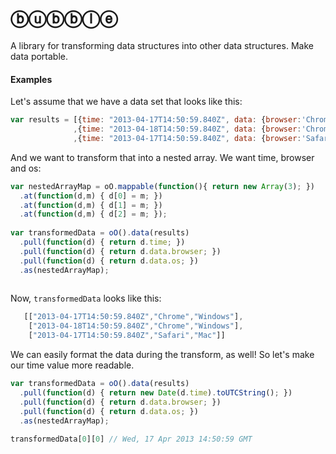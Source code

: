 ⓑⓤⓑⓑⓛⓔ
======

A library for transforming data structures into other data structures. Make data portable. 

#### Examples

Let's assume that we have a data set that looks like this:
```javascript
var results = [{time: "2013-04-17T14:50:59.840Z", data: {browser:'Chrome', os: "Windows", browser_version: '20' }}
              ,{time: "2013-04-18T14:50:59.840Z", data: {browser:'Chrome', os: "Windows", browser_version: '22' }}
              ,{time: "2013-04-17T14:50:59.840Z", data: {browser:'Safari', os: "Mac", browser_version: '6' }}];
```

And we want to transform that into a nested array. We want time, browser and os:
```javascript
var nestedArrayMap = oO.mappable(function(){ return new Array(3); })
  .at(function(d,m) { d[0] = m; })
  .at(function(d,m) { d[1] = m; })
  .at(function(d,m) { d[2] = m; });
                       
var transformedData = oO().data(results)
  .pull(function(d) { return d.time; })
  .pull(function(d) { return d.data.browser; })
  .pull(function(d) { return d.data.os; })
  .as(nestedArrayMap);
  

```

Now, `transformedData` looks like this:

```javascript
   [["2013-04-17T14:50:59.840Z","Chrome","Windows"],
    ["2013-04-18T14:50:59.840Z","Chrome","Windows"],
    ["2013-04-17T14:50:59.840Z","Safari","Mac"]]
```

We can easily format the data during the transform, as well! So let's make our time value more readable. 

```javascript
var transformedData = oO().data(results)
  .pull(function(d) { return new Date(d.time).toUTCString(); })
  .pull(function(d) { return d.data.browser; })
  .pull(function(d) { return d.data.os; })
  .as(nestedArrayMap);
  
transformedData[0][0] // Wed, 17 Apr 2013 14:50:59 GMT
```
